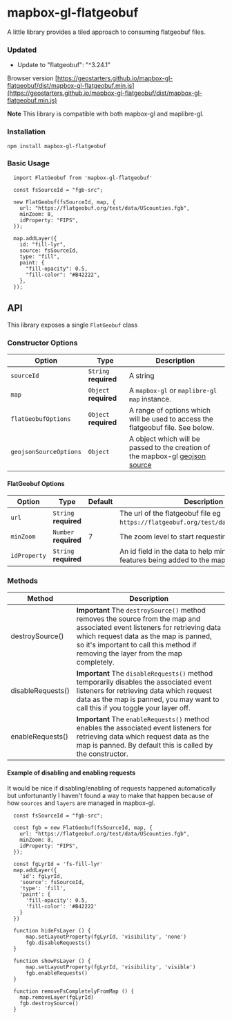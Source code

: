 # mapbox-gl-flatgeobuf
A little library provides a tiled approach to consuming flatgeobuf files.


### Updated

- Update to "flatgeobuf": "^3.24.1"

Browser version
[https://geostarters.github.io/mapbox-gl-flatgeobuf/dist/mapbox-gl-flatgeobuf.min.js](https://geostarters.github.io/mapbox-gl-flatgeobuf/dist/mapbox-gl-flatgeobuf.min.js)


**Note** This library is compatible with both mapbox-gl and maplibre-gl.

### Installation
````
npm install mapbox-gl-flatgeobuf
````
### Basic Usage
````
  import FlatGeobuf from 'mapbox-gl-flatgeobuf'

  const fsSourceId = "fgb-src";

  new FlatGeobuf(fsSourceId, map, {
    url: "https://flatgeobuf.org/test/data/UScounties.fgb",
    minZoom: 8,
    idProperty: "FIPS",
  });

  map.addLayer({
    id: "fill-lyr",
    source: fsSourceId,
    type: "fill",
    paint: {
      "fill-opacity": 0.5,
      "fill-color": "#B42222",
    },
  });
````

## API
This library exposes a single `FlatGeobuf` class 

### Constructor Options
| Option | Type | Description |
--- | --- | ---
| `sourceId` | `String` **required** | A string  |
| `map` | `Object` **required** | A `mapbox-gl` or `maplibre-gl` `map` instance. |
| `flatGeobufOptions` | `Object` **required** | A range of options which will be used to access the flatgeobuf file. See below. |
| `geojsonSourceOptions` | `Object` | A object which will be passed to the creation of the mapbox-gl [geojson source](https://docs.mapbox.com/mapbox-gl-js/style-spec/sources/#geojson) |


#### FlatGeobuf Options
| Option | Type | Default | Description |
--- | --- | --- | ---
| `url` | `String` **required** | | The url of the flatgeobuf file eg `https://flatgeobuf.org/test/data/UScounties.fgb`. |
| `minZoom` | `Number` **required**  | 7 | The zoom level to start requesting tiles. |
| `idProperty` | `String` **required** | | An id field in the data to help minimise duplicate features being added to the map |


### Methods
| Method  | Description |
------- | -----------
| destroySource() | **Important** The `destroySource()` method removes the source from the map and associated event listeners for retrieving data which request data as the map is panned, so it's important to call this method if removing the layer from the map completely. |
| disableRequests() | **Important**  The `disableRequests()` method temporarily disables the associated event listeners for retrieving data which request data as the map is panned, you may want to call this if you toggle your layer off. |
| enableRequests() | **Important**  The `enableRequests()` method enables the associated event listeners for retrieving data which request data as the map is panned. By default this is called by the constructor. |


#### Example of disabling and enabling requests
It would be nice if disabling/enabling of requests happened automatically but unfortunantly I haven't found a way to make that happen because of how `sources` and `layers` are managed in mapbox-gl.
````
  const fsSourceId = "fgb-src";

  const fgb = new FlatGeobuf(fsSourceId, map, {
    url: "https://flatgeobuf.org/test/data/UScounties.fgb",
    minZoom: 8,
    idProperty: "FIPS",
  });
    
  const fgLyrId = 'fs-fill-lyr'
  map.addLayer({
    'id': fgLyrId,
    'source': fsSourceId,
    'type': 'fill',
    'paint': {
      'fill-opacity': 0.5,
      'fill-color': '#B42222'
    }
  })

  function hideFsLayer () {
      map.setLayoutProperty(fgLyrId, 'visibility', 'none')
      fgb.disableRequests()
  }

  function showFsLayer () {
      map.setLayoutProperty(fgLyrId, 'visibility', 'visible')
      fgb.enableRequests()
  }

  function removeFsCompletelyFromMap () {
    map.removeLayer(fgLyrId)
    fgb.destroySource()
  }
````